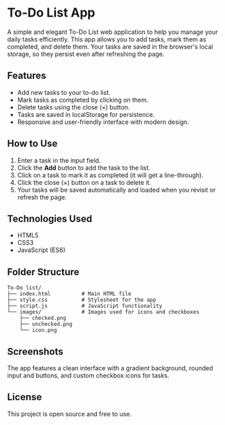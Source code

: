 # To-Do List App

A simple and elegant To-Do List web application to help you manage your daily tasks efficiently. This app allows you to add tasks, mark them as completed, and delete them. Your tasks are saved in the browser's local storage, so they persist even after refreshing the page.

## Features

- Add new tasks to your to-do list.
- Mark tasks as completed by clicking on them.
- Delete tasks using the close (×) button.
- Tasks are saved in localStorage for persistence.
- Responsive and user-friendly interface with modern design.

## How to Use

1. Enter a task in the input field.
2. Click the **Add** button to add the task to the list.
3. Click on a task to mark it as completed (it will get a line-through).
4. Click the close (×) button on a task to delete it.
5. Your tasks will be saved automatically and loaded when you revisit or refresh the page.

## Technologies Used

- HTML5
- CSS3
- JavaScript (ES6)

## Folder Structure

```
To-Do list/
├── index.html          # Main HTML file
├── style.css           # Stylesheet for the app
├── script.js           # JavaScript functionality
└── images/             # Images used for icons and checkboxes
    ├── checked.png
    ├── unchecked.png
    └── icon.png
```

## Screenshots

The app features a clean interface with a gradient background, rounded input and buttons, and custom checkbox icons for tasks.

## License

This project is open source and free to use.
